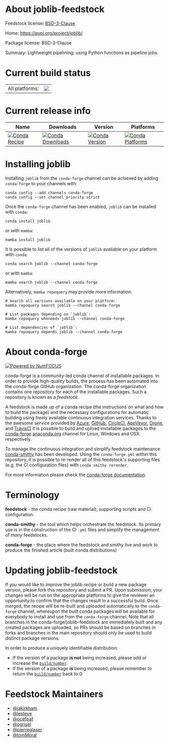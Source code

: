 About joblib-feedstock
======================

Feedstock license: [BSD-3-Clause](https://github.com/conda-forge/joblib-feedstock/blob/main/LICENSE.txt)

Home: https://pypi.org/project/joblib/

Package license: BSD-3-Clause

Summary: Lightweight pipelining: using Python functions as pipeline jobs.

Current build status
====================


<table><tr><td>All platforms:</td>
    <td>
      <a href="https://dev.azure.com/conda-forge/feedstock-builds/_build/latest?definitionId=3973&branchName=main">
        <img src="https://dev.azure.com/conda-forge/feedstock-builds/_apis/build/status/joblib-feedstock?branchName=main">
      </a>
    </td>
  </tr>
</table>

Current release info
====================

| Name | Downloads | Version | Platforms |
| --- | --- | --- | --- |
| [![Conda Recipe](https://img.shields.io/badge/recipe-joblib-green.svg)](https://anaconda.org/conda-forge/joblib) | [![Conda Downloads](https://img.shields.io/conda/dn/conda-forge/joblib.svg)](https://anaconda.org/conda-forge/joblib) | [![Conda Version](https://img.shields.io/conda/vn/conda-forge/joblib.svg)](https://anaconda.org/conda-forge/joblib) | [![Conda Platforms](https://img.shields.io/conda/pn/conda-forge/joblib.svg)](https://anaconda.org/conda-forge/joblib) |

Installing joblib
=================

Installing `joblib` from the `conda-forge` channel can be achieved by adding `conda-forge` to your channels with:

```
conda config --add channels conda-forge
conda config --set channel_priority strict
```

Once the `conda-forge` channel has been enabled, `joblib` can be installed with `conda`:

```
conda install joblib
```

or with `mamba`:

```
mamba install joblib
```

It is possible to list all of the versions of `joblib` available on your platform with `conda`:

```
conda search joblib --channel conda-forge
```

or with `mamba`:

```
mamba search joblib --channel conda-forge
```

Alternatively, `mamba repoquery` may provide more information:

```
# Search all versions available on your platform:
mamba repoquery search joblib --channel conda-forge

# List packages depending on `joblib`:
mamba repoquery whoneeds joblib --channel conda-forge

# List dependencies of `joblib`:
mamba repoquery depends joblib --channel conda-forge
```


About conda-forge
=================

[![Powered by
NumFOCUS](https://img.shields.io/badge/powered%20by-NumFOCUS-orange.svg?style=flat&colorA=E1523D&colorB=007D8A)](https://numfocus.org)

conda-forge is a community-led conda channel of installable packages.
In order to provide high-quality builds, the process has been automated into the
conda-forge GitHub organization. The conda-forge organization contains one repository
for each of the installable packages. Such a repository is known as a *feedstock*.

A feedstock is made up of a conda recipe (the instructions on what and how to build
the package) and the necessary configurations for automatic building using freely
available continuous integration services. Thanks to the awesome service provided by
[Azure](https://azure.microsoft.com/en-us/services/devops/), [GitHub](https://github.com/),
[CircleCI](https://circleci.com/), [AppVeyor](https://www.appveyor.com/),
[Drone](https://cloud.drone.io/welcome), and [TravisCI](https://travis-ci.com/)
it is possible to build and upload installable packages to the
[conda-forge](https://anaconda.org/conda-forge) [anaconda.org](https://anaconda.org/)
channel for Linux, Windows and OSX respectively.

To manage the continuous integration and simplify feedstock maintenance
[conda-smithy](https://github.com/conda-forge/conda-smithy) has been developed.
Using the ``conda-forge.yml`` within this repository, it is possible to re-render all of
this feedstock's supporting files (e.g. the CI configuration files) with ``conda smithy rerender``.

For more information please check the [conda-forge documentation](https://conda-forge.org/docs/).

Terminology
===========

**feedstock** - the conda recipe (raw material), supporting scripts and CI configuration.

**conda-smithy** - the tool which helps orchestrate the feedstock.
                   Its primary use is in the construction of the CI ``.yml`` files
                   and simplify the management of *many* feedstocks.

**conda-forge** - the place where the feedstock and smithy live and work to
                  produce the finished article (built conda distributions)


Updating joblib-feedstock
=========================

If you would like to improve the joblib recipe or build a new
package version, please fork this repository and submit a PR. Upon submission,
your changes will be run on the appropriate platforms to give the reviewer an
opportunity to confirm that the changes result in a successful build. Once
merged, the recipe will be re-built and uploaded automatically to the
`conda-forge` channel, whereupon the built conda packages will be available for
everybody to install and use from the `conda-forge` channel.
Note that all branches in the conda-forge/joblib-feedstock are
immediately built and any created packages are uploaded, so PRs should be based
on branches in forks and branches in the main repository should only be used to
build distinct package versions.

In order to produce a uniquely identifiable distribution:
 * If the version of a package **is not** being increased, please add or increase
   the [``build/number``](https://docs.conda.io/projects/conda-build/en/latest/resources/define-metadata.html#build-number-and-string).
 * If the version of a package **is** being increased, please remember to return
   the [``build/number``](https://docs.conda.io/projects/conda-build/en/latest/resources/define-metadata.html#build-number-and-string)
   back to 0.

Feedstock Maintainers
=====================

* [@jakirkham](https://github.com/jakirkham/)
* [@lesteve](https://github.com/lesteve/)
* [@ocefpaf](https://github.com/ocefpaf/)
* [@ogrisel](https://github.com/ogrisel/)
* [@pierreglaser](https://github.com/pierreglaser/)
* [@tomMoral](https://github.com/tomMoral/)

